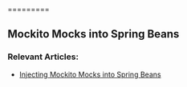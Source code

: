 =========

## Mockito Mocks into Spring Beans


### Relevant Articles: 
- [Injecting Mockito Mocks into Spring Beans](http://www.nklkarthi.com/injecting-mocks-in-spring)
